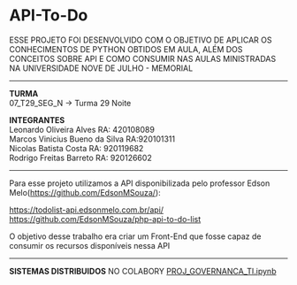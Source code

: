 # API-To-Do

ESSE PROJETO FOI DESENVOLVIDO COM O OBJETIVO DE APLICAR OS CONHECIMENTOS DE PYTHON OBTIDOS EM AULA, ALÉM DOS CONCEITOS SOBRE API E COMO CONSUMIR NAS AULAS MINISTRADAS NA UNIVERSIDADE NOVE DE JULHO - MEMORIAL

------------------------------------------------------------------------------------------------------------------------------

**TURMA**\
07_T29_SEG_N -> Turma 29 Noite

**INTEGRANTES**\
Leonardo Oliveira Alves                                        RA: 420108089\
Marcos Vinicius Bueno da Silva                                 RA:920101311\
Nicolas Batista Costa                                          RA: 920119682\
Rodrigo Freitas Barreto                                        RA: 920126602

------------------------------------------------------------------------------------------------------------------------------

Para esse projeto utilizamos a API disponibilizada pelo professor Edson Melo(https://github.com/EdsonMSouza/):

https://todolist-api.edsonmelo.com.br/api/
https://github.com/EdsonMSouza/php-api-to-do-list

O objetivo desse trabalho era criar um Front-End que fosse capaz de consumir os recursos disponíveis nessa API

------------------------------------------------------------------------------------------------------------------------------

**SISTEMAS DISTRIBUIDOS** NO COLABORY [PROJ_GOVERNANCA_TI.ipynb](/PROJ_GOVERNANCA_TI.ipynb)
